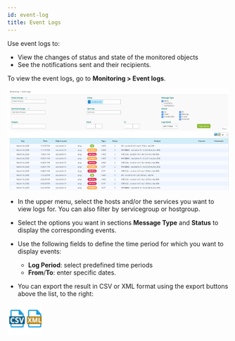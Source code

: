 ```yaml
---
id: event-log
title: Event Logs
---
```


Use event logs to:

* View the changes of status and state of the monitored objects
* See the notifications sent and their recipients.

To view the event logs, go to **Monitoring > Event logs**.

![image](../assets/alerts/event_logs.png)

- In the upper menu, select the hosts and/or the services you want to
view logs for. You can also filter by servicegroup or hostgroup.

- Select the options you want in sections **Message Type** and **Status** to display the corresponding events.

- Use the following fields to define the time period for which you want to display events:
    - **Log Period**: select predefined time periods
    - **From**/**To**: enter specific dates.

- You can export the result in CSV or XML format using the export
buttons above the list, to the right:

![image](../assets/alerts/event_logs_export.png)